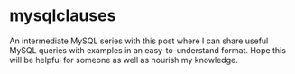 # mysqlclauses
An intermediate MySQL series with this post where I can share useful MySQL queries with examples in an easy-to-understand format. Hope this will be helpful for someone as well as nourish my knowledge.
